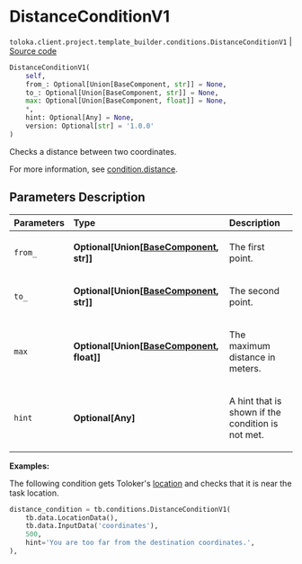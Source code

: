 # DistanceConditionV1
`toloka.client.project.template_builder.conditions.DistanceConditionV1` | [Source code](https://github.com/Toloka/toloka-kit/blob/v1.2.0/src/client/project/template_builder/conditions.py#L86)

```python
DistanceConditionV1(
    self,
    from_: Optional[Union[BaseComponent, str]] = None,
    to_: Optional[Union[BaseComponent, str]] = None,
    max: Optional[Union[BaseComponent, float]] = None,
    *,
    hint: Optional[Any] = None,
    version: Optional[str] = '1.0.0'
)
```

Checks a distance between two coordinates.


For more information, see [condition.distance](https://toloka.ai/docs/template-builder/reference/condition.distance).

## Parameters Description

| Parameters | Type | Description |
| :----------| :----| :-----------|
`from_`|**Optional\[Union\[[BaseComponent](toloka.client.project.template_builder.base.BaseComponent.md), str\]\]**|<p>The first point.</p>
`to_`|**Optional\[Union\[[BaseComponent](toloka.client.project.template_builder.base.BaseComponent.md), str\]\]**|<p>The second point.</p>
`max`|**Optional\[Union\[[BaseComponent](toloka.client.project.template_builder.base.BaseComponent.md), float\]\]**|<p>The maximum distance in meters.</p>
`hint`|**Optional\[Any\]**|<p>A hint that is shown if the condition is not met.</p>

**Examples:**

The following condition gets Toloker's [location](toloka.client.project.template_builder.data.LocationData.md)
and checks that it is near the task location.

```python
distance_condition = tb.conditions.DistanceConditionV1(
    tb.data.LocationData(),
    tb.data.InputData('coordinates'),
    500,
    hint='You are too far from the destination coordinates.',
),
```
